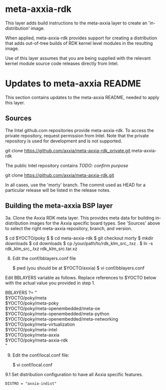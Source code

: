 meta-axxia-rdk
==============

This layer adds build instructions to the meta-axxia layer to create an
'in-distribution' image.

When applied, meta-axxia-rdk provides support for creating a distribution that
adds out-of-tree builds of RDK kernel level modules in the resulting image.

Use of this layer assumes that you are being supplied with the relevant kernel
module source code releases directly from Intel.

Updates to meta-axxia README
============================

This section contains updates to the meta-axxia README, needed to apply this layer.

## Sources

The Intel github.com repositories provide meta-axxia-rdk. To access the
private repository, request permission from Intel. Note that the
private repository is used for development and is not supported.

git clone https://github.com/axxia/meta-axxia-rdk_private.git meta-axxia-rdk

The public Intel repository contains _TODO: confirm purpose_

git clone https://github.com/axxia/meta-axxia-rdk.git

In all cases, use the 'morty' branch. The commit used as HEAD for a
particular release will be listed in the release notes.


## Building the meta-axxia BSP layer

3a. Clone the Axxia RDK meta layer. This provides meta data for building
   in-distribution images for the Axxia specific board types.  See 'Sources' above to
   select the right meta-axxia repository, branch, and version.

   $ cd $YOCTO/poky
   $ <the git clone command chosen above>
   $ cd meta-axxia-rdk
   $ git checkout morty
   $ mkdir downloads
   $ cd downloads
   $ cp /your/path/to/rdk_klm_src_<releaseinfo>.txz .
   $ ln -s rdk_klm_src_<releaseinfo>.txz rdk_klm_src.tar.xz

8. Edit the conf/bblayers.conf file

   $ pwd (you should be at $YOCTO/axxia)
   $ vi conf/bblayers.conf

Edit BBLAYERS variable as follows. Replace references to $YOCTO below with the
actual value you provided in step 1.

   BBLAYERS ?= " \
            $YOCTO/poky/meta \
            $YOCTO/poky/meta-poky \
            $YOCTO/poky/meta-openembedded/meta-oe \
            $YOCTO/poky/meta-openembedded/meta-python \
            $YOCTO/poky/meta-openembedded/meta-networking \
            $YOCTO/poky/meta-virtualization \
            $YOCTO/poky/meta-intel \
            $YOCTO/poky/meta-axxia \
            $YOCTO/poky/meta-axxia-rdk \
            "

9. Edit the conf/local.conf file:

   $ vi conf/local.conf

9.1 Set distribution configuration to have all Axxia specific features.

    DISTRO = "axxia-indist"

